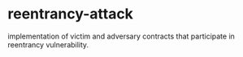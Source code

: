 # reentrancy-attack
implementation of victim and adversary contracts that participate in reentrancy vulnerability.
